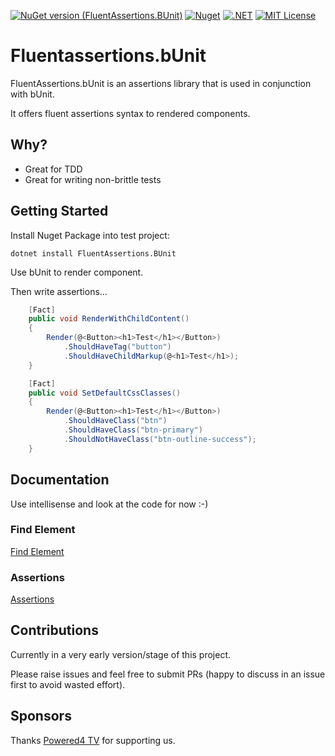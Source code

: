 [![NuGet version (FluentAssertions.BUnit)](https://img.shields.io/nuget/v/FluentAssertions.BUnit.svg?style=flat-square)](https://www.nuget.org/packages/FluentAssertions.BUnit/)
[![Nuget](https://img.shields.io/nuget/dt/FluentAssertions.BUnit?logo=nuget&style=flat-square)](https://www.nuget.org/packages/FluentAssertions.BUnit/)
[![.NET](https://github.com/srpeirce/fluentassertions.bUnit/actions/workflows/dotnet.yml/badge.svg)](https://github.com/srpeirce/fluentassertions.bUnit/actions/workflows/dotnet.yml)
[![MIT License](https://img.shields.io/github/license/dotnet/aspnetcore?color=%230b0&style=flat-square)](https://github.com/srpeirce/fluentassertions.bUnit/blob/main/LICENSE)

# Fluentassertions.bUnit

FluentAssertions.bUnit is an assertions library that is used in conjunction with bUnit.

It offers fluent assertions syntax to rendered components.

## Why?

- Great for TDD
- Great for writing non-brittle tests


## Getting Started

Install Nuget Package into test project:
```
dotnet install FluentAssertions.BUnit
```

Use bUnit to render component.

Then write assertions...

```csharp
    [Fact]
    public void RenderWithChildContent()
    {
        Render(@<Button><h1>Test</h1></Button>)
            .ShouldHaveTag("button")
            .ShouldHaveChildMarkup(@<h1>Test</h1>);
    }

    [Fact]
    public void SetDefaultCssClasses()
    {
        Render(@<Button><h1>Test</h1></Button>)
            .ShouldHaveClass("btn")
            .ShouldHaveClass("btn-primary")
            .ShouldNotHaveClass("btn-outline-success");
    }
```

## Documentation

Use intellisense and look at the code for now :-)

### Find Element

[Find Element](https://github.com/srpeirce/fluentassertions.bUnit/blob/main/FluentAssertions.BUnit/BUnitExtensions.cs)

### Assertions

[Assertions](https://github.com/srpeirce/fluentassertions.bUnit/blob/main/FluentAssertions.BUnit/BUnitAssertions.cs)

## Contributions

Currently in a very early version/stage of this project.

Please raise issues and feel free to submit PRs (happy to discuss in an issue first to avoid wasted effort).


## Sponsors

Thanks [Powered4 TV](https://powered4.tv/) for supporting us.